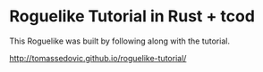 # Roguelike Tutorial in Rust + tcod

This Roguelike was built by following along with the tutorial.

http://tomassedovic.github.io/roguelike-tutorial/
